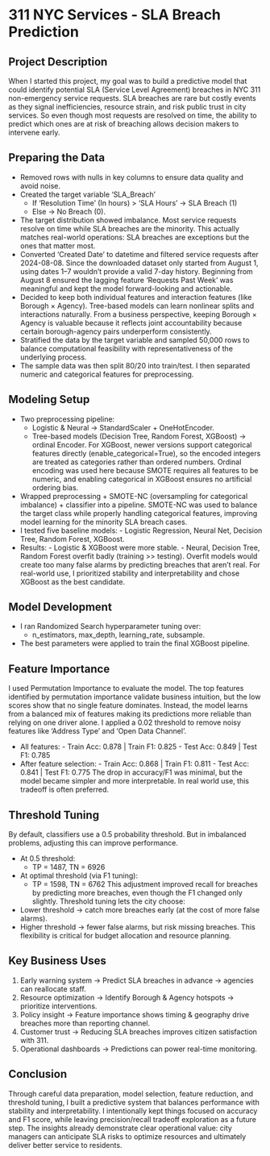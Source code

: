 # 311 NYC Services - SLA Breach Prediction
## Project Description
When I started this project, my goal was to build a predictive model that could identify potential SLA (Service Level Agreement) breaches in NYC 311 non-emergency service requests. SLA breaches are rare but costly events as they signal inefficiencies, resource strain, and risk public trust in city services. So even though most requests are resolved on time, the ability to predict which ones are at risk of breaching allows decision makers to intervene early.
 
## Preparing the Data
 - Removed rows with nulls in key columns to ensure data quality and avoid noise.
 - Created the target variable ‘SLA_Breach’
   - If ‘Resolution Time’ (In hours) > ‘SLA Hours’ → SLA Breach (1)
   - Else → No Breach (0).
 - The target distribution showed imbalance. Most service requests resolve on time while SLA breaches are the minority. This actually matches real-world operations: SLA breaches are exceptions but the ones that matter most.
 - Converted ‘Created Date’ to datetime and filtered service requests after 2024-08-08. Since the downloaded dataset only started from August 1, using dates 1–7 wouldn’t provide a valid 7-day history. Beginning from August 8 ensured the lagging feature ‘Requests Past Week’ was meaningful and kept the model forward-looking and actionable.
 - Decided to keep both individual features and interaction features (like Borough × Agency). Tree-based models can learn nonlinear splits and interactions naturally. From a business perspective, keeping Borough × Agency is valuable because it reflects joint accountability because certain borough-agency pairs underperform consistently.
 - Stratified the data by the target variable and sampled 50,000 rows to balance computational feasibility with representativeness of the underlying process.
 - The sample data was then split 80/20 into train/test. I then separated numeric and categorical features for preprocessing.
 
## Modeling Setup
 - Two preprocessing pipeline:
   - Logistic & Neural → StandardScaler + OneHotEncoder.
   - Tree-based models (Decision Tree, Random Forest, XGBoost) → ordinal Encoder.
   For XGBoost, newer versions support categorical features directly (enable_categorical=True), so the encoded integers are treated as categories rather than ordered numbers. Ordinal encoding was used here because SMOTE requires all features to be numeric, and enabling categorical in XGBoost ensures no artificial ordering bias.
 - Wrapped preprocessing + SMOTE-NC (oversampling for categorical imbalance) + classifier into a pipeline. SMOTE-NC was used to balance the target class while properly handling categorical features, improving model learning for the minority SLA breach cases.
 - I tested five baseline models:
       - Logistic Regression, Neural Net, Decision Tree, Random Forest, XGBoost.
 - Results:
       - Logistic & XGBoost were more stable.
       - Neural, Decision Tree, Random Forest overfit badly (training >> testing).
       Overfit models would create too many false alarms by predicting breaches that aren’t real. For real-world use, I prioritized stability and interpretability and chose XGBoost as the best candidate.
 
## Model Development
- I ran Randomized Search hyperparameter tuning over:
     - n_estimators, max_depth, learning_rate, subsample.
- The best parameters were applied to train the final XGBoost pipeline.
 
## Feature Importance
I used Permutation Importance to evaluate the model.
The top features identified by permutation importance validate business intuition, but the low scores show that no single feature dominates. Instead, the model learns from a balanced mix of features making its predictions more reliable than relying on one driver alone.
I applied a 0.02 threshold to remove noisy features like ‘Address Type’ and ‘Open Data Channel’.
- All features:
        - Train Acc: 0.878 | Train F1: 0.825
        - Test Acc: 0.849 | Test F1: 0.785
- After feature selection:
        - Train Acc: 0.868 | Train F1: 0.811
        - Test Acc: 0.841 | Test F1: 0.775
The drop in accuracy/F1 was minimal, but the model became simpler and more interpretable. In real world use, this tradeoff is often preferred.
 
## Threshold Tuning
By default, classifiers use a 0.5 probability threshold. But in imbalanced problems, adjusting this can improve performance.
- At 0.5 threshold:
     - TP = 1487, TN = 6926
- At optimal threshold (via F1 tuning):
     - TP = 1598, TN = 6762
This adjustment improved recall for breaches by predicting more breaches, even though the F1 changed only slightly.
Threshold tuning lets the city choose:
 - Lower threshold → catch more breaches early (at the cost of more false alarms).
 - Higher threshold → fewer false alarms, but risk missing breaches.
This flexibility is critical for budget allocation and resource planning.
 
## Key Business Uses
1.	Early warning system → Predict SLA breaches in advance → agencies can reallocate staff.
2.	Resource optimization → Identify Borough & Agency hotspots → prioritize interventions.
3.	Policy insight → Feature importance shows timing & geography drive breaches more than reporting channel.
4.	Customer trust → Reducing SLA breaches improves citizen satisfaction with 311.
5.	Operational dashboards → Predictions can power real-time monitoring.
   
## Conclusion 
Through careful data preparation, model selection, feature reduction, and threshold tuning, I built a predictive system that balances performance with stability and interpretability.
I intentionally kept things focused on accuracy and F1 score, while leaving precision/recall tradeoff exploration as a future step. The insights already demonstrate clear operational value: city managers can anticipate SLA risks to optimize resources and ultimately deliver better service to residents.
 

